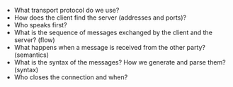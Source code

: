 - What transport protocol do we use?
- How does the client find the server (addresses and ports)?
- Who speaks first?
- What is the sequence of messages exchanged by the client and the server? (flow)
- What happens when a message is received from the other party? (semantics)
- What is the syntax of the messages? How we generate and parse them? (syntax)
- Who closes the connection and when?